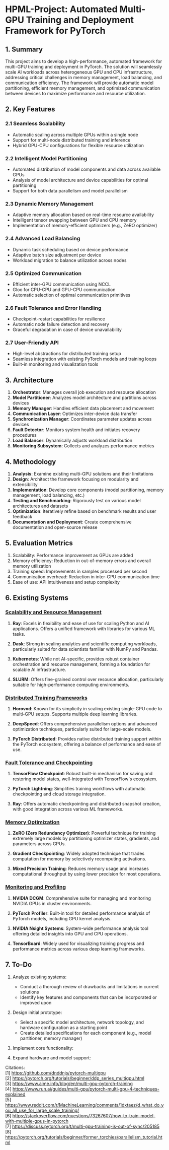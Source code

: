 # HPML-Project: Automated Multi-GPU Training and Deployment Framework for PyTorch

## 1. Summary

This project aims to develop a high-performance, automated framework for multi-GPU training and deployment in PyTorch. The solution will seamlessly scale AI workloads across heterogeneous GPU and CPU infrastructure, addressing critical challenges in memory management, load balancing, and communication efficiency. The framework will provide automatic model partitioning, efficient memory management, and optimized communication between devices to maximize performance and resource utilization.

## 2. Key Features

### 2.1 Seamless Scalability
- Automatic scaling across multiple GPUs within a single node
- Support for multi-node distributed training and inference
- Hybrid GPU-CPU configurations for flexible resource utilization

### 2.2 Intelligent Model Partitioning
- Automated distribution of model components and data across available GPUs
- Analysis of model architecture and device capabilities for optimal partitioning
- Support for both data parallelism and model parallelism
 
### 2.3 Dynamic Memory Management
- Adaptive memory allocation based on real-time resource availability
- Intelligent tensor swapping between GPU and CPU memory
- Implementation of memory-efficient optimizers (e.g., ZeRO optimizer)

### 2.4 Advanced Load Balancing
- Dynamic task scheduling based on device performance
- Adaptive batch size adjustment per device
- Workload migration to balance utilization across nodes

### 2.5 Optimized Communication
- Efficient inter-GPU communication using NCCL
- Gloo for CPU-CPU and GPU-CPU communication
- Automatic selection of optimal communication primitives

### 2.6 Fault Tolerance and Error Handling
- Checkpoint-restart capabilities for resilience
- Automatic node failure detection and recovery
- Graceful degradation in case of device unavailability

### 2.7 User-Friendly API
- High-level abstractions for distributed training setup
- Seamless integration with existing PyTorch models and training loops
- Built-in monitoring and visualization tools

## 3. Architecture
1. **Orchestrator**: Manages overall job execution and resource allocation
2. **Model Partitioner**: Analyzes model architecture and partitions across devices
3. **Memory Manager**: Handles efficient data placement and movement
4. **Communication Layer**: Optimizes inter-device data transfer
5. **Synchronization Manager**: Coordinates parameter updates across devices
6. **Fault Detector**: Monitors system health and initiates recovery procedures
7. **Load Balancer**: Dynamically adjusts workload distribution
8. **Monitoring Subsystem**: Collects and analyzes performance metrics

## 4. Methodology
1. **Analysis**: Examine existing multi-GPU solutions and their limitations
2. **Design**: Architect the framework focusing on modularity and extensibility
3. **Implementation**: Develop core components (model partitioning, memory management, load balancing, etc.)
4. **Testing and Benchmarking**: Rigorously test on various model architectures and datasets
5. **Optimization**: Iteratively refine based on benchmark results and user feedback
6. **Documentation and Deployment**: Create comprehensive documentation and open-source release

## 5. Evaluation Metrics
1. Scalability: Performance improvement as GPUs are added
2. Memory efficiency: Reduction in out-of-memory errors and overall memory utilization
3. Training speed: Improvements in samples processed per second
4. Communication overhead: Reduction in inter-GPU communication time
5. Ease of use: API intuitiveness and setup complexity

## 6. Existing Systems

### [Scalability and Resource Management](Exsiting_Solutions/AI_Scalability_and_Resource_Management_System.md)

1. **Ray**: Excels in flexibility and ease of use for scaling Python and AI applications. Offers a unified framework with libraries for various ML tasks.

2. **Dask**: Strong in scaling analytics and scientific computing workloads, particularly suited for data scientists familiar with NumPy and Pandas.

3. **Kubernetes**: While not AI-specific, provides robust container orchestration and resource management, forming a foundation for scalable AI infrastructure.

4. **SLURM**: Offers fine-grained control over resource allocation, particularly suitable for high-performance computing environments.

### [Distributed Training Frameworks](Exsiting_Solutions/Distributed_Training_Frameworks.md)

1. **Horovod**: Known for its simplicity in scaling existing single-GPU code to multi-GPU setups. Supports multiple deep learning libraries.

2. **DeepSpeed**: Offers comprehensive parallelism options and advanced optimization techniques, particularly suited for large-scale models.

3. **PyTorch Distributed**: Provides native distributed training support within the PyTorch ecosystem, offering a balance of performance and ease of use.

### [Fault Tolerance and Checkpointing](Exsiting_Solutions/Fault_Tolerance_and_Checkpointing.md)

1. **TensorFlow Checkpoint**: Robust built-in mechanism for saving and restoring model states, well-integrated with TensorFlow's ecosystem.

2. **PyTorch Lightning**: Simplifies training workflows with automatic checkpointing and cloud storage integration.

3. **Ray**: Offers automatic checkpointing and distributed snapshot creation, with good integration across various ML frameworks.

### [Memory Optimization](Exsiting_Solutions/Memory_Optimization_Systems.md)

1. **ZeRO (Zero Redundancy Optimizer)**: Powerful technique for training extremely large models by partitioning optimizer states, gradients, and parameters across GPUs.

2. **Gradient Checkpointing**: Widely adopted technique that trades computation for memory by selectively recomputing activations.

3. **Mixed Precision Training**: Reduces memory usage and increases computational throughput by using lower precision for most operations.

### [Monitoring and Profiling](Exsiting_Solutions/Monitoring_and_Profiling.md)

1. **NVIDIA DCGM**: Comprehensive suite for managing and monitoring NVIDIA GPUs in cluster environments.

2. **PyTorch Profiler**: Built-in tool for detailed performance analysis of PyTorch models, including GPU kernel analysis.

3. **NVIDIA Nsight Systems**: System-wide performance analysis tool offering detailed insights into GPU and CPU operations.

4. **TensorBoard**: Widely used for visualizing training progress and performance metrics across various deep learning frameworks.

## 7. To-Do

1. Analyze existing systems:
   - Conduct a thorough review of drawbacks and limitations in current solutions
   - Identify key features and components that can be incorporated or improved upon

2. Design initial prototype:
   - Select a specific model architecture, network topology, and hardware configuration as a starting point
   - Create detailed specifications for each component (e.g., model partitioner, memory manager)

3. Implement core functionality:

4. Expand hardware and model support:


Citations:\
[1] https://github.com/dnddnjs/pytorch-multigpu \
[2] https://pytorch.org/tutorials/beginner/ddp_series_multigpu.html \
[3] https://www.aime.info/blog/en/multi-gpu-pytorch-training \
[4] https://www.run.ai/guides/multi-gpu/pytorch-multi-gpu-4-techniques-explained \
[5] https://www.reddit.com/r/MachineLearning/comments/1dxtaez/d_what_do_you_all_use_for_large_scale_training/ \
[6] https://stackoverflow.com/questions/73267607/how-to-train-model-with-multiple-gpus-in-pytorch \
[7] https://discuss.pytorch.org/t/multi-gpu-training-is-out-of-sync/205185 \
[8] https://pytorch.org/tutorials/beginner/former_torchies/parallelism_tutorial.html